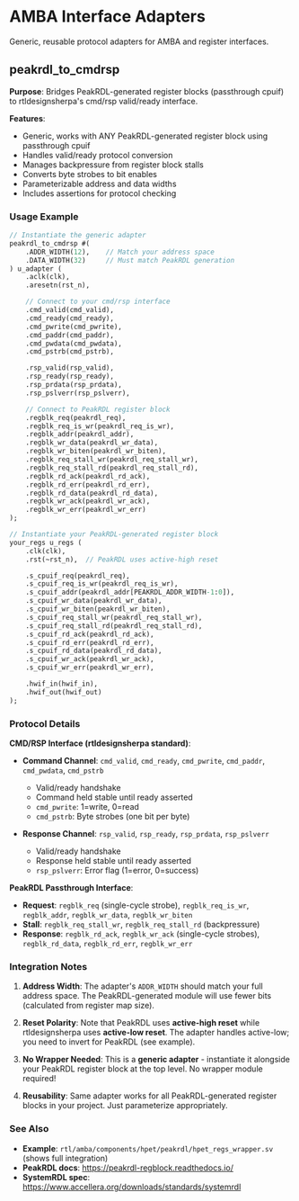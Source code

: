 # AMBA Interface Adapters

Generic, reusable protocol adapters for AMBA and register interfaces.

## peakrdl_to_cmdrsp

**Purpose**: Bridges PeakRDL-generated register blocks (passthrough cpuif) to rtldesignsherpa's cmd/rsp valid/ready interface.

**Features**:
- Generic, works with ANY PeakRDL-generated register block using passthrough cpuif
- Handles valid/ready protocol conversion
- Manages backpressure from register block stalls
- Converts byte strobes to bit enables
- Parameterizable address and data widths
- Includes assertions for protocol checking

### Usage Example

```systemverilog
// Instantiate the generic adapter
peakrdl_to_cmdrsp #(
    .ADDR_WIDTH(12),    // Match your address space
    .DATA_WIDTH(32)     // Must match PeakRDL generation
) u_adapter (
    .aclk(clk),
    .aresetn(rst_n),

    // Connect to your cmd/rsp interface
    .cmd_valid(cmd_valid),
    .cmd_ready(cmd_ready),
    .cmd_pwrite(cmd_pwrite),
    .cmd_paddr(cmd_paddr),
    .cmd_pwdata(cmd_pwdata),
    .cmd_pstrb(cmd_pstrb),

    .rsp_valid(rsp_valid),
    .rsp_ready(rsp_ready),
    .rsp_prdata(rsp_prdata),
    .rsp_pslverr(rsp_pslverr),

    // Connect to PeakRDL register block
    .regblk_req(peakrdl_req),
    .regblk_req_is_wr(peakrdl_req_is_wr),
    .regblk_addr(peakrdl_addr),
    .regblk_wr_data(peakrdl_wr_data),
    .regblk_wr_biten(peakrdl_wr_biten),
    .regblk_req_stall_wr(peakrdl_req_stall_wr),
    .regblk_req_stall_rd(peakrdl_req_stall_rd),
    .regblk_rd_ack(peakrdl_rd_ack),
    .regblk_rd_err(peakrdl_rd_err),
    .regblk_rd_data(peakrdl_rd_data),
    .regblk_wr_ack(peakrdl_wr_ack),
    .regblk_wr_err(peakrdl_wr_err)
);

// Instantiate your PeakRDL-generated register block
your_regs u_regs (
    .clk(clk),
    .rst(~rst_n),  // PeakRDL uses active-high reset

    .s_cpuif_req(peakrdl_req),
    .s_cpuif_req_is_wr(peakrdl_req_is_wr),
    .s_cpuif_addr(peakrdl_addr[PEAKRDL_ADDR_WIDTH-1:0]),
    .s_cpuif_wr_data(peakrdl_wr_data),
    .s_cpuif_wr_biten(peakrdl_wr_biten),
    .s_cpuif_req_stall_wr(peakrdl_req_stall_wr),
    .s_cpuif_req_stall_rd(peakrdl_req_stall_rd),
    .s_cpuif_rd_ack(peakrdl_rd_ack),
    .s_cpuif_rd_err(peakrdl_rd_err),
    .s_cpuif_rd_data(peakrdl_rd_data),
    .s_cpuif_wr_ack(peakrdl_wr_ack),
    .s_cpuif_wr_err(peakrdl_wr_err),

    .hwif_in(hwif_in),
    .hwif_out(hwif_out)
);
```

### Protocol Details

**CMD/RSP Interface (rtldesignsherpa standard)**:
- **Command Channel**: `cmd_valid`, `cmd_ready`, `cmd_pwrite`, `cmd_paddr`, `cmd_pwdata`, `cmd_pstrb`
  - Valid/ready handshake
  - Command held stable until ready asserted
  - `cmd_pwrite`: 1=write, 0=read
  - `cmd_pstrb`: Byte strobes (one bit per byte)

- **Response Channel**: `rsp_valid`, `rsp_ready`, `rsp_prdata`, `rsp_pslverr`
  - Valid/ready handshake
  - Response held stable until ready asserted
  - `rsp_pslverr`: Error flag (1=error, 0=success)

**PeakRDL Passthrough Interface**:
- **Request**: `regblk_req` (single-cycle strobe), `regblk_req_is_wr`, `regblk_addr`, `regblk_wr_data`, `regblk_wr_biten`
- **Stall**: `regblk_req_stall_wr`, `regblk_req_stall_rd` (backpressure)
- **Response**: `regblk_rd_ack`, `regblk_wr_ack` (single-cycle strobes), `regblk_rd_data`, `regblk_rd_err`, `regblk_wr_err`

### Integration Notes

1. **Address Width**: The adapter's `ADDR_WIDTH` should match your full address space. The PeakRDL-generated module will use fewer bits (calculated from register map size).

2. **Reset Polarity**: Note that PeakRDL uses **active-high reset** while rtldesignsherpa uses **active-low reset**. The adapter handles active-low; you need to invert for PeakRDL (see example).

3. **No Wrapper Needed**: This is a **generic adapter** - instantiate it alongside your PeakRDL register block at the top level. No wrapper module required!

4. **Reusability**: Same adapter works for all PeakRDL-generated register blocks in your project. Just parameterize appropriately.

### See Also

- **Example**: `rtl/amba/components/hpet/peakrdl/hpet_regs_wrapper.sv` (shows full integration)
- **PeakRDL docs**: https://peakrdl-regblock.readthedocs.io/
- **SystemRDL spec**: https://www.accellera.org/downloads/standards/systemrdl
